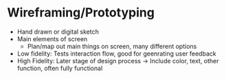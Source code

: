 # Wireframing/Prototyping

- Hand drawn or digital sketch
- Main elements of screen
    - Plan/map out main things on screen, many different options
- Low fidelity: Tests interaction flow, good for geenrating user feedback
- High Fidelity: Later stage of design process → Include color, text, other function, often fully functional